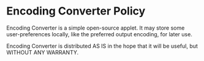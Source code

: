 # Encoding Converter Policy

Encoding Converter is a simple open-source applet. It may store some user-preferences locally, like the preferred output encoding, for later use.

Encoding Converter is distributed AS IS in the hope that it will be useful, but WITHOUT ANY WARRANTY.
